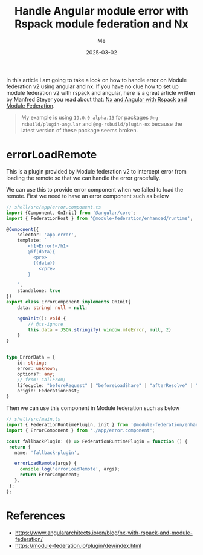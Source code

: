 ﻿---
title: 'Handle Angular module error with Rspack module federation and Nx'
date: "2025-03-02"
description: In this article I am going to take a look on how to handle error on Module federation v2 using angular and nx. 🚀
categories:
  - rspack
  - angular
  - module federation
  - nx
author: Me
published: true
featured: true
---
In this article I am going to take a look on how to handle error on Module federation v2 using angular and nx.
If you have no clue how to set up module federation v2 with rspack and angular, here is a great article written by Manfred Steyer you read about that: [Nx and Angular with Rspack and Module Federation](https://www.angulararchitects.io/en/blog/nx-with-rspack-and-module-federation/).

> My example is using `19.0.0-alpha.13` for packages `@ng-rsbuild/plugin-angular` and `@ng-rsbuild/plugin-nx` because the latest version of these package seems broken.

# errorLoadRemote
This is a plugin provided by Module federation v2 to intercept error from loading the remote so that we can handle the error gracefully.

We can use this to provide error component when we failed to load the remote. First we need to have an error component such as below

```ts
// shell/src/app/error.component.ts
import {Component, OnInit} from '@angular/core';
import { FederationHost } from '@module-federation/enhanced/runtime';

@Component({
    selector: 'app-error',
    template: `
        <h1>Error!</h1>
        @if(data){
          <pre>
          {{data}}
            </pre>
        }

    `,
    standalone: true
})
export class ErrorComponent implements OnInit{
    data: string| null = null;

    ngOnInit(): void {
        // @ts-ignore
        this.data = JSON.stringify( window.mfeError, null, 2)
    }
}


type ErrorData = {
    id: string;
    error: unknown;
    options?: any;
    // from: CallFrom;
    lifecycle: "beforeRequest" | "beforeLoadShare" | "afterResolve" | "onLoad";
    origin: FederationHost;
}
```
Then we can use this component in Module federation such as below

```ts
// shell/src/main.ts
import { FederationRuntimePlugin, init } from '@module-federation/enhanced/runtime';
import { ErrorComponent } from './app/error.component';

const fallbackPlugin: () => FederationRuntimePlugin = function () {
 return {
   name: 'fallback-plugin',

   errorLoadRemote(args) {
     console.log('errorLoadRemote', args);
     return ErrorComponent;
   },
 };
};
```




# References
- https://www.angulararchitects.io/en/blog/nx-with-rspack-and-module-federation/
- https://module-federation.io/plugin/dev/index.html

